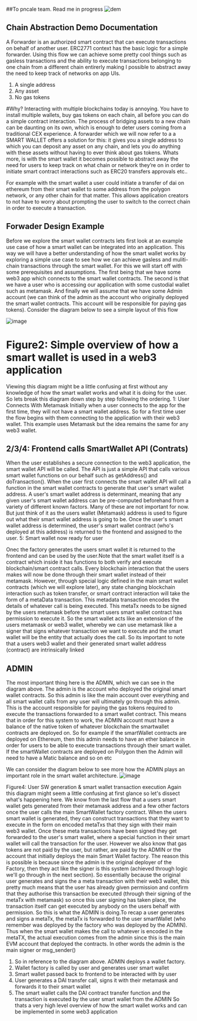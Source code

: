 
##To pncale team. Read me in progress
![dem](https://user-images.githubusercontent.com/40043037/230978413-b7a8c92e-bee8-4810-afc9-4da9fecd34e4.PNG)

## Chain Abstraction Demo Documentation 
A Forwarder is an authorized smart contract that can execute transactions on behalf of another user. ERC2771 context has the basic logic for a simple forwarder. Using this flow we can achieve some pretty cool things such as gasless transactions and the ability to execute transactions belonging to one chain from a different chain entirerly making I possible to abstract away the need to keep track of networks on app UIs. 
1.	A single address
2.	Any asset
3.	No gas tokens

  #Why?
Interacting with multiple blockchains today is annoying. You have to install multiple wallets, buy gas tokens on each chain, all before you can do a simple contract interaction. The process of bridging assets to a new chain can be daunting on its own, which is enough to deter users coming from a traditional CEX experience.
A forwarder which we will now refer to a a SMART WALLET offers a solution for this: it gives you a single address to which you can deposit any asset on any chain, and lets you do anything with these assets without having to ever think about gas tokens.
Whats more, is with the smart wallet it becomes possible to abstract away the need for users to keep track on what chain or network they’re on in order to initiate smart contract interactions such as ERC20 transfers approvals etc.. 

For example with the smart wallet a user could initiate a transfer of dai on ethereum from their smart wallet to some address from the polygon network, or any other chain for that matter. This allows application creators to not have to worry about prompting the user to switch to the correct chain in order to execute a transaction.

## Forwader Design Example
Before we explore the smart wallet contracts lets first look at an example use case of how a smart wallet can be integrated into an application. This way we will have a better understanding of how the smart wallet works by exploring a simple use case to see how we can achieve gasless and muliti-chain transactions through the smart wallet.
For this we will start off with some prerequisites and assumptions. The first being that we have some web3 app which connects to the smart wallet contracts. The second is that we have a user who is accessing our application with some custodial wallet such as metamask. And finally we will assume that we have some Admin account (we can think of the admin as the account who originally deployed the smart wallet contracts. This account will be responsible for paying gas tokens). Consider the diagram below to see a simple layout of this flow

![image](https://user-images.githubusercontent.com/40043037/231320044-b46ba542-dc1f-4ccf-a8a9-6d2fe2b08660.png)
 
# Figure2: Simple overview of how a smart wallet is used in a web3 application
Viewing this diagram might be a little confusing at first without any knowledge of how the smart wallet works and what it is doing for the user. So lets break this diagram down step by step following the ordering.
1: User Connects With Metamask
Initially when a user connects to the app for the first time, they will not have a smart wallet address. So for a first time user the flow begins with them connecting to the application with their web3 wallet. This example uses Metamask but the idea remains the same for any web3 wallet.

## 2/3/4: Frontend calls SmartWallet API (Contrats)
When the user establishes a secure connection to the web3 application, the smart wallet API will be called. The API is just a simple API that calls various smart wallet functions on our behalf such as getAddress() and doTransaction(). When the user first connects the smart wallet API will call a function in the smart wallet contracts to generate that user's smart wallet address. A user's smart wallet address is determinant, meaning that any given user's smart wallet address can be pre-computed beforehand from a variety of different known factors. Many of these are not important for now. But just think of it as the users wallet (Metamask) address is used to figure out what their smart wallet address is going to be. Once the user's smart wallet address is determined, the user's smart wallet contract (who's deployed at this address) is returned to the frontend and assigned to the user. 
5: Smart wallet now ready for user

Onec the factory generates the users smart wallet it is returned to the frontend and can be used by the user.Note that the smart wallet itself is a contract which inside it has functions to both verify and execute blockchain/smart contract calls. Every blockchain interaction that the users makes will now be done through their smart wallet instead of their metamask. However, through special logic defined in the main smart wallet contracts (which we will explore later), any state changing blockchain interaction such as token transfer, or smart contract interaction will take the form of a metaData transaction. This metadata transaction encodes the details of whatever call is being executed. This metaTx needs to be signed by the users metamask before the smart users smart wallet contract has permission to execute it. So the smart wallet acts like an extension of the users metamask or web3 wallet, whereby we can use metamask like a signer that signs whatever transaction we want to execute and the smart wallet will be the entity that actually does the call. So its important to note that a users web3 wallet and their generated smart wallet address (contract) are intrinsically linked

## ADMIN
The most important thing here is the ADMIN, which we can see in the diagram above. The admin is the account who deployed the original smart wallet contracts. So this admin is like the main account over everything and all smart wallet calls from any user will ultimately go through this admin. This is the account responsible for paying the gas tokens required to execute the transactions forwarded to a smart wallet contract. This means that in order for this system to work, the ADMIN account must have a balance of the native token of whatever blockchain the smartwallet contracts are deployed on. So for example if the smartWallet contracts are deployed on Ethereum, then this admin needs to have an ether balance in order for users to be able to execute transactions through their smart wallet. If the smartWallet contracts are deployed on Polygon then the Admin will need to have a Matic balance and so on etc

We can consider the diagram below to see more how the ADMIN plays an important role in the smart wallet architecture.
![image](https://user-images.githubusercontent.com/40043037/231320073-bb98b571-1ea6-4080-8dc3-a39584628958.png)

 
Figure4: User SW generation & smart wallet transaction execution
Again this diagram might seem a little confusing at first glance so let's dissect what's happening here. We know from the last flow that a users smart wallet gets generated from their metamask address and a few other factors once the user calls the main SmartWallet factory contract. When the users smart wallet is generated, they can construct transactions that they want to execute in the form on encoded metaTxs that they sign with their main web3 wallet. Once these meta transactions have been signed they get forwarded to the user's smart wallet, where a special function in their smart wallet will call the transaction for the user. 
However we also know that gas tokens are not paid by the user, but rather, are paid by the ADMIN or the account that initially deploys the main Smart Wallet factory. The reason this is possible is because since the admin is the original deployer of the Factory, then they act like the signer is this system (achieved through logic we'll go through in the next section). So essentially because the original user generates and signs the a meta transaction with their web3 wallet, this pretty much means that the user has already given permission and confirm that they authorise this transaction be executed (through their signing of the metaTx with metamask) so once this user signing has taken place, the transaction itself can get executed by anybody on the users behalf with permission. So this is what the ADMIN is doing.To recap a user generates and signs a metaTx, the metaTx is forwarded to the user smartWallet (who remember was deployed by the factory who was deployed by the ADMIN). Thus when the smart wallet makes the call to whatever is encoded in the metaTX, the actual execution comes from the admin since this is the main EVM account that deployed the contracts. In other words the admin is the main signer or msg_sender() 
1.	So in reference to the diagram above. ADMIN deploys a wallet factory.
2.	Wallet factory is called by user and generates user smart wallet
3.	Smart wallet passed back to frontend to be interacted with by user
4.	User generates a DAI transfer call, signs it with their metamask and forwards it to their smart wallet
5.	The smart wallet calls the DAI contract transfer function and the transaction is executed by the user smart wallet from the ADMIN
So thats a very high level overview of how the smart wallet works and can be implemented in some web3 application

